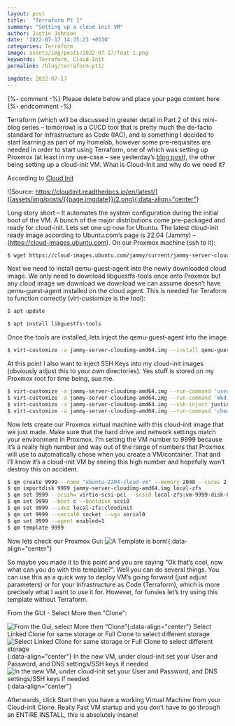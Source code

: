 ```yaml
---
layout: post
title:  "Terraform Pt 1"
summary: "Setting up a cloud init VM"
author: Justin Johnson
date: '2022-07-17 14:35:23 +0530'
categories: Terraform
image: assets/img/posts/2022-07-17/feat-1.png
keywords: Terraform, Cloud-Init
permalink: /blog/terraform-pt1/

imgdate: 2022-07-17
---
```


{%- comment -%} Please delete below and place your page content here {%- endcomment -%}

Terraform (which will be discussed in greater detail in Part 2 of this mini-blog series – tomorrow) is a CI/CD tool that is pretty much the de-facto standard for Infrastructure as Code (IAC), and is something I decided to start learning as part of my homelab, however some pre-requisites are needed in order to start using Terraform, one of which was setting up Proxmox (at least in my use-case – see yesterday’s [blog post](https://www.initcyber.com/posts/2022-07-16-Installing%20Proxmox%20(bye%20bye%20ESXi))), the other being setting up a cloud-init VM. What is Cloud-Init and why do we need it?

According to [Cloud Init](https://cloudinit.readthedocs.io/en/latest/)

![Source: https://cloudinit.readthedocs.io/en/latest/](/assets/img/posts/{{page.imgdate}}/2.png){:data-align="center"}

Long story short – It automates the system configuration during the initial boot of the VM. A bunch of the major distributions come pre-packaged and ready for cloud-init. Lets set one up now for Ubuntu. The latest cloud-init ready image according to Ubuntu.com’s page is 22.04 (Jammy) – (https://cloud-images.ubuntu.com). On our Proxmox machine (ssh to it):

```bash
$ wget https://cloud-images.ubuntu.com/jammy/current/jammy-server-cloudimg-amd64.img
```
Next we need to install qemu-guest-agent into the newly downloaded cloud image. We only need to download libguestfs-tools once onto Proxmox but any cloud image we download we download we can assume doesn’t have qemu-guest-agent installed on the cloud agent. This is needed for Teraform to function correctly (virt-customize is the tool):

```bash
$ apt update

$ apt install libguestfs-tools
```
Once the tools are installed, lets inject the qemu-guest-agent into the image

```bash
$ virt-customize -a jammy-server-cloudimg-amd64.img --install qemu-guest-agent
```

At this point I also want to inject SSH Keys into my cloud-init images (obviously adjust this to your own directories). Yes stuff is stored on my Proxmox root for time being, sue me.

```bash
$ virt-customize -a jammy-server-cloudimg-amd64.img --run-command 'useradd justin'
$ virt-customize -a jammy-server-cloudimg-amd64.img --run-command 'mkdir -p /home/justin/.ssh'
$ virt-customize -a jammy-server-cloudimg-amd64.img --ssh-inject justin:file:/root/.ssh/id_rsa.pub
$ virt-customize -a jammy-server-cloudimg-amd64.img --run-command 'chown -R justin:justin /home/justin'
```
Now lets create our Proxmox virtual machine with this cloud-init image that we just made. Make sure that the hard drive and network settings match your environment in Proxmox. I’m setting the VM number to 9999 because it’s a really high number and way out of the range of numbers that Proxmox will use to automatically chose when you create a VM/container. That and I’ll know it’s a cloud-init VM by seeing this high number and hopefully won’t destroy this on accident.

```bash
$ qm create 9999 --name "ubuntu-2204-cloud-vm" --memory 2048 --cores 2 --net0 virtio,bridge=vmbr0
$ qm importdisk 9999 jammy-server-cloudimg-amd64.img local-zfs
$ qm set 9999 --scsihw virtio-scsi-pci --scsi0 local-zfs:vm-9999-disk-0
$ qm set 9999 --boot c --bootdisk scsi0
$ qm set 9999 --ide2 local-zfs:cloudinit
$ qm set 9999 --serial0 socket --vga serial0
$ qm set 9999 --agent enabled=1
$ qm template 9999
```
Now lets check our Proxmox Gui:
![A Template is born!](/assets/img/posts/{{page.imgdate}}/3.png){:data-align="center"}

So maybe you made it to this point and you are saying “Ok that’s cool, now what can you do with this template?”. Well you can do several things. You can use this as a quick way to deploy VM’s going forward (just adjust parameters) or for your Infrastructure as Code (Terraform), which is more precisely what I want to use it for. However, for funsies let’s try using this template without Terraform.

From the GUI - Select More then "Clone":

![From the Gui, select More then “Clone”](/assets/img/posts/{{page.imgdate}}/4.png){:data-align="center"}
Select Linked Clone for same storage or Full Clone to select different storage
![Select Linked Clone for same storage or Full Clone to select different storage](/assets/img/posts/{{page.imgdate}}/5.png){:data-align="center"}
In the new VM, under cloud-init set your User and Password, and DNS settings/SSH keys if needed
![In the new VM, under cloud-init set your User and Password, and DNS settings/SSH keys if needed](/assets/img/posts/{{page.imgdate}}/6.png){:data-align="center"}

Afterwards, click Start then you have a working Virtual Machine from your Cloud-init Clone. Really Fast VM startup and you don’t have to go through an ENTIRE INSTALL, this is absolutely insane!